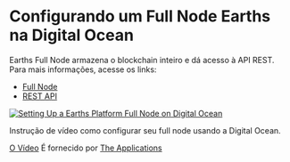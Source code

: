 # Configurando um Full Node Earths na Digital Ocean

Earths Full Node armazena o blockchain inteiro e dá acesso à API REST.
Para mais informações, acesse os links:
 * [Full Node](../earths-full-node/what-is-a-full-node.md)
 * [REST API](/)
 
 [![Setting Up a Earths Platform Full Node on Digital Ocean](http://img.youtube.com/vi/CDmMeZlzKbk/0.jpg)](http://www.youtube.com/watch?v=CDmMeZlzKbk "Setting Up a Earths Platform Full Node on Digital Ocean")
 
 Instrução de vídeo como configurar seu full node usando a Digital Ocean.
 
 [O Vídeo](http://www.youtube.com/watch?v=CDmMeZlzKbk) É fornecido por [The Applications](https://github.com/theapplicationist)
